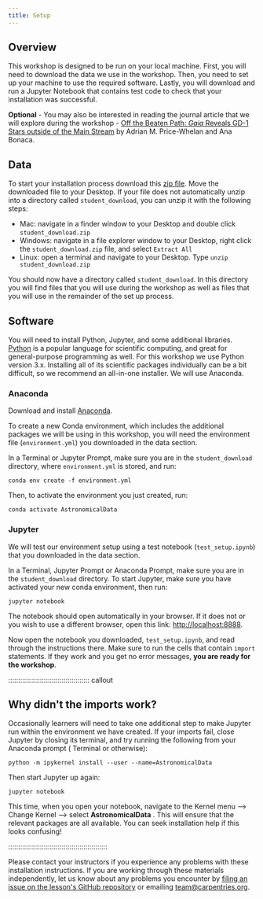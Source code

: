 ```yaml
---
title: Setup
---
```


## Overview

This workshop is designed to be run on your local machine. First, you will need to download the data we
use in the workshop. Then, you need to set up your machine to use the required software. Lastly, you will
download and run a Jupyter Notebook that contains test code to check that your installation was
successful.

**Optional** - You may also be interested in reading the journal article that we will explore during the workshop -
[Off the Beaten Path: *Gaia* Reveals GD-1 Stars outside of the Main Stream](https://iopscience.iop.org/article/10.3847/2041-8213/aad7b5) by
Adrian M. Price-Whelan and Ana Bonaca.

## Data

To start your installation process download this [zip file](https://figshare.com/ndownloader/files/35777540). Move the downloaded file to your Desktop.
If your file does not automatically unzip into a directory called `student_download`, you can unzip it with the following steps:

- Mac: navigate in a finder window to your Desktop and double click `student_download.zip`
- Windows: navigate in a file explorer window to your Desktop, right click the `student_download.zip` file, and select `Extract All`
- Linux: open a terminal and navigate to your Desktop. Type `unzip student_download.zip`

You should now have a directory called `student_download`.
In this directory you will find files that you will use during the workshop as well as files that you will use in the remainder of the set up process.

## Software

You will need to install Python, Jupyter, and some additional libraries.
[Python](https://python.org) is a popular language for
scientific computing, and great for general-purpose programming as
well. For this workshop we use Python version 3.x.
Installing all of its scientific packages individually can be
a bit difficult, so we recommend an all-in-one installer.
We will use Anaconda.

### Anaconda

Download and install [Anaconda](https://www.anaconda.com/download).

To create a new Conda environment, which includes the additional packages we will be using
in this workshop, you will need the environment file (`environment.yml`) you downloaded in the data section.

In a Terminal or Jupyter Prompt, make sure you are in the `student_download` directory, where `environment.yml` is stored, and run:

```
conda env create -f environment.yml
```

Then, to activate the environment you just created, run:

```
conda activate AstronomicalData
```

### Jupyter

We will test our environment setup using a test notebook (`test_setup.ipynb`) that you downloaded in the data section.

In a Terminal, Jupyter Prompt or Anaconda Prompt, make sure you are in the `student_download` directory.
To start Jupyter, make sure you have activated your new conda environment, then run:

```
jupyter notebook
```

The notebook should open automatically in your browser. If it does not or you wish to use a different
browser, open this link: [http://localhost:8888](https://localhost:8888).

Now open the notebook you downloaded, `test_setup.ipynb`, and read through the instructions there.
Make sure to run the cells that contain `import` statements.
If they work and you get no error messages, **you are ready for the workshop**.

:::::::::::::::::::::::::::::::::::::::::  callout

## Why didn't the imports work?

Occasionally learners will need to take one additional step to make Jupyter run within the environment we have created.
If your imports fail, close Jupyter by closing its terminal, and try running the following from your Anaconda prompt (
Terminal or otherwise):

```
python -m ipykernel install --user --name=AstronomicalData
```

Then start Jupyter up again:

```
jupyter notebook
```

This time, when you open your notebook, navigate to the Kernel menu --> Change Kernel --> select **AstronomicalData** .
This will ensure that the relevant packages are all available.
You can seek installation help if this looks confusing!


::::::::::::::::::::::::::::::::::::::::::::::::::

Please contact your instructors if you experience any problems with these installation instructions. If
you are working through these materials independently, let us know about any problems you encounter by
[filing an issue on the lesson's GitHub repository](https://github.com/datacarpentry/astronomy-python/issues)
or emailing [team@carpentries.org](mailto:team@carpentries.org).




